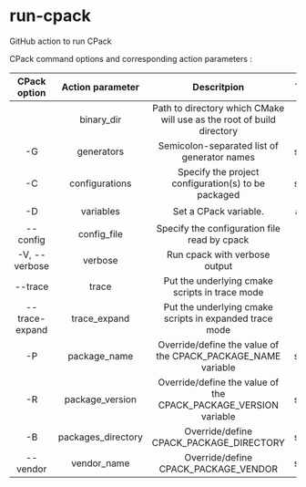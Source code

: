 # run-cpack
GitHub action to run CPack

CPack command options and corresponding action parameters :

|  CPack option                                                  |  Action parameter      |  Descritpion                                                            |  Type    |  Default                         | Available  |
|:--------------------------------------------------------------:|:----------------------:|:-----------------------------------------------------------------------:|:--------:|:--------------------------------:|:----------:|
|                                                                |  binary_dir            |  Path to directory which CMake will use as the root of build directory  |  path    |  ""                              |  ✔️         |
|  -G                                                            |  generators            |  Semicolon-separated list of generator names                            |  string  |  ""                              |  ✔️         |
|  -C                                                            |  configurations        |  Specify the project configuration(s) to be packaged                    |  string  |  ""                              |  ✔️         |
|  -D                                                            |  variables             |  Set a CPack variable.                                                  |  array   |  []                              |  ✔️         |
|  --config                                                      |  config_file           |  Specify the configuration file read by cpack                           |  file    |  ""                              |  ✔️         |
|  -V, --verbose                                                 |  verbose               |  Run cpack with verbose output                                          |  bool    |  false                           |  ✔️         |
|  --trace                                                       |  trace                 |  Put the underlying cmake scripts in trace mode                         |  bool    |  false                           |  ✔️         |
|  --trace-expand                                                |  trace_expand          |  Put the underlying cmake scripts in expanded trace mode                |  bool    |  false                           |  ✔️         |
|  -P                                                            |  package_name          |  Override/define the value of the CPACK_PACKAGE_NAME variable           |  string  |  ""                              |  ✔️         |
|  -R                                                            |  package_version       |  Override/define the value of the CPACK_PACKAGE_VERSION variable        |  string  |  ""                              |  ✔️         |
|  -B                                                            |  packages_directory    |  Override/define CPACK_PACKAGE_DIRECTORY                                |  string  |  ""                              |  ✔️         |
|  --vendor                                                      |  vendor_name           |  Override/define CPACK_PACKAGE_VENDOR                                   |  string  |  ""                              |  ✔️         |